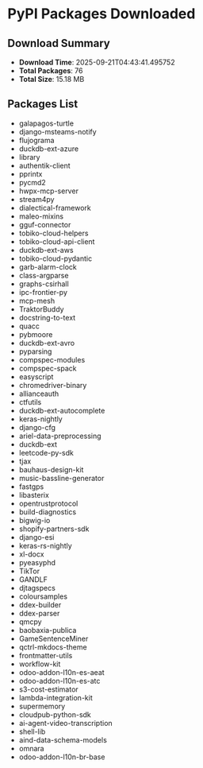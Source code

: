 # PyPI Packages Downloaded

## Download Summary
- **Download Time**: 2025-09-21T04:43:41.495752
- **Total Packages**: 76
- **Total Size**: 15.18 MB

## Packages List
- galapagos-turtle
- django-msteams-notify
- flujograma
- duckdb-ext-azure
- library
- authentik-client
- pprintx
- pycmd2
- hwpx-mcp-server
- stream4py
- dialectical-framework
- maleo-mixins
- gguf-connector
- tobiko-cloud-helpers
- tobiko-cloud-api-client
- duckdb-ext-aws
- tobiko-cloud-pydantic
- garb-alarm-clock
- class-argparse
- graphs-csirhall
- ipc-frontier-py
- mcp-mesh
- TraktorBuddy
- docstring-to-text
- quacc
- pybmoore
- duckdb-ext-avro
- pyparsing
- compspec-modules
- compspec-spack
- easyscript
- chromedriver-binary
- allianceauth
- ctfutils
- duckdb-ext-autocomplete
- keras-nightly
- django-cfg
- ariel-data-preprocessing
- duckdb-ext
- leetcode-py-sdk
- tjax
- bauhaus-design-kit
- music-bassline-generator
- fastgps
- libasterix
- opentrustprotocol
- build-diagnostics
- bigwig-io
- shopify-partners-sdk
- django-esi
- keras-rs-nightly
- xl-docx
- pyeasyphd
- TikTor
- GANDLF
- djtagspecs
- coloursamples
- ddex-builder
- ddex-parser
- qmcpy
- baobaxia-publica
- GameSentenceMiner
- qctrl-mkdocs-theme
- frontmatter-utils
- workflow-kit
- odoo-addon-l10n-es-aeat
- odoo-addon-l10n-es-atc
- s3-cost-estimator
- lambda-integration-kit
- supermemory
- cloudpub-python-sdk
- ai-agent-video-transcription
- shell-lib
- aind-data-schema-models
- omnara
- odoo-addon-l10n-br-base
